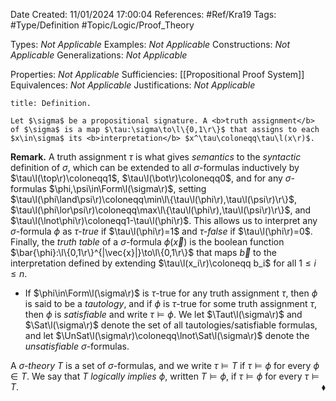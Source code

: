 <div class="topSpace"></div>

Date Created: 11/01/2024 17:00:04
References: #Ref/Kra19
Tags: #Type/Definition #Topic/Logic/Proof_Theory

Types: <i>Not Applicable</i>
Examples: <i>Not Applicable</i>
Constructions: <i>Not Applicable</i>
Generalizations: <i>Not Applicable</i>

Properties: <i>Not Applicable</i>
Sufficiencies: [[Propositional Proof System]]
Equivalences: <i>Not Applicable</i>
Justifications: <i>Not Applicable</i>

``` ad-Definition
title: Definition.

Let $\sigma$ be a propositional signature. A <b>truth assignment</b> of $\sigma$ is a map $\tau:\sigma\to\l\{0,1\r\}$ that assigns to each $x\in\sigma$ its <b>interpretation</b> $x^\tau\coloneqq\tau\l(x\r)$.

```

<b>Remark.</b> A truth assignment $\tau$ is what gives <i>semantics</i> to the <i>syntactic</i> definition of $\sigma$, which can be extended to all $\sigma$-formulas inductively by $\tau\l(\top\r)\coloneqq1$, $\tau\l(\bot\r)\coloneqq0$, and for any $\sigma$-formulas $\phi,\psi\in\Form\l(\sigma\r)$, setting $\tau\l(\phi\land\psi\r)\coloneqq\min\l\{\tau\l(\phi\r),\tau\l(\psi\r)\r\}$, $\tau\l(\phi\lor\psi\r)\coloneqq\max\l\{\tau\l(\phi\r),\tau\l(\psi\r)\r\}$, and $\tau\l(\lnot\phi\r)\coloneqq1-\tau\l(\phi\r)$. This allows us to interpret any $\sigma$-formula $\phi$ as <i>$\tau$-true</i> if $\tau\l(\phi\r)=1$ and <i>$\tau$-false</i> if $\tau\l(\phi\r)=0$. Finally, the <i>truth table</i> of a $\sigma$-formula $\phi(\vec{x})$ is the boolean function $\bar{\phi}:\l\{0,1\r\}^{|\vec{x}|}\to\l\{0,1\r\}$ that maps $\vec{b}$ to the interpretation defined by extending $\tau\l(x_i\r)\coloneqq b_i$ for all $1\leq i\leq n$.
* If $\phi\in\Form\l(\sigma\r)$ is $\tau$-true for any truth assignment $\tau$, then $\phi$ is said to be a <i>tautology</i>, and if $\phi$ is $\tau$-true for some truth assignment $\tau$, then $\phi$ is <i>satisfiable</i> and write $\tau\models\phi$. We let $\Taut\l(\sigma\r)$ and $\Sat\l(\sigma\r)$ denote the set of all tautologies/satisfiable formulas, and let $\UnSat\l(\sigma\r)\coloneqq\lnot\Sat\l(\sigma\r)$ denote the <i>unsatisfiable</i> $\sigma$-formulas.

A <i>$\sigma$-theory</i> $T$ is a set of $\sigma$-formulas, and we write $\tau\models T$ if $\tau\models\phi$ for every $\phi\in T$. We say that $T$ <i>logically implies</i> $\phi$, written $T\models\phi$, if $\tau\models\phi$ for every $\tau\models T$.<span style="float:right;">$\blacklozenge$</span>
